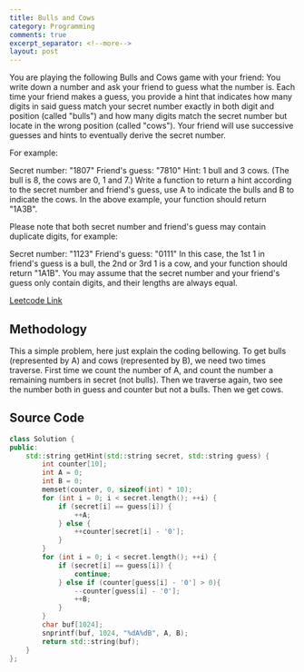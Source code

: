 ```yaml
---
title: Bulls and Cows
category: Programming
comments: true
excerpt_separator: <!--more-->
layout: post
---
```

You are playing the following Bulls and Cows game with your friend: You write down a number and ask your friend to guess what the number is. Each time your friend makes a guess, you provide a hint that indicates how many digits in said guess match your secret number exactly in both digit and position (called "bulls") and how many digits match the secret number but locate in the wrong position (called "cows"). Your friend will use successive guesses and hints to eventually derive the secret number.
<!--more-->

For example:

Secret number:  "1807"
Friend's guess: "7810"
Hint: 1 bull and 3 cows. (The bull is 8, the cows are 0, 1 and 7.)
Write a function to return a hint according to the secret number and friend's guess, use A to indicate the bulls and B to indicate the cows. In the above example, your function should return "1A3B".

Please note that both secret number and friend's guess may contain duplicate digits, for example:

Secret number:  "1123"
Friend's guess: "0111"
In this case, the 1st 1 in friend's guess is a bull, the 2nd or 3rd 1 is a cow, and your function should return "1A1B".
You may assume that the secret number and your friend's guess only contain digits, and their lengths are always equal.

[Leetcode Link](https://leetcode.com/problems/bulls-and-cows)

## Methodology
This a simple problem, here just explain the coding bellowing. To get bulls (represented by A) and cows (represented by B), we need two times traverse. First time we count the number of A, and count the number a remaining numbers in secret (not bulls). Then we traverse again, two see the number both in guess and counter but not a bulls. Then we get cows.

## Source Code
```C++
class Solution {
public:
    std::string getHint(std::string secret, std::string guess) {
        int counter[10];
        int A = 0;
        int B = 0;
        memset(counter, 0, sizeof(int) * 10);
        for (int i = 0; i < secret.length(); ++i) {
            if (secret[i] == guess[i]) {
                ++A;
            } else {
                ++counter[secret[i] - '0'];
            }
        }
        for (int i = 0; i < secret.length(); ++i) {
            if (secret[i] == guess[i]) {
                continue;
            } else if (counter[guess[i] - '0'] > 0){
                --counter[guess[i] - '0'];
                ++B;
            }
        }
        char buf[1024];
        snprintf(buf, 1024, "%dA%dB", A, B);
        return std::string(buf);
    }
};
```
